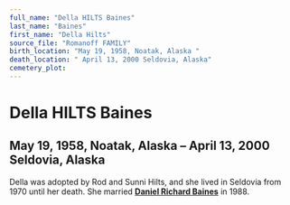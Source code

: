 ```yaml
---
full_name: "Della HILTS Baines"
last_name: "Baines"
first_name: "Della Hilts"
source_file: "Romanoff FAMILY"
birth_location: "May 19, 1958, Noatak, Alaska "
death_location: " April 13, 2000 Seldovia, Alaska"
cemetery_plot: 
---
```

# Della HILTS Baines

## May 19, 1958, Noatak, Alaska – April 13, 2000 Seldovia, Alaska

Della was adopted by Rod and Sunni Hilts, and she lived in Seldovia from
1970 until her death. She married **[Daniel Richard
Baines](#daniel-richard-baines)** in 1988.

